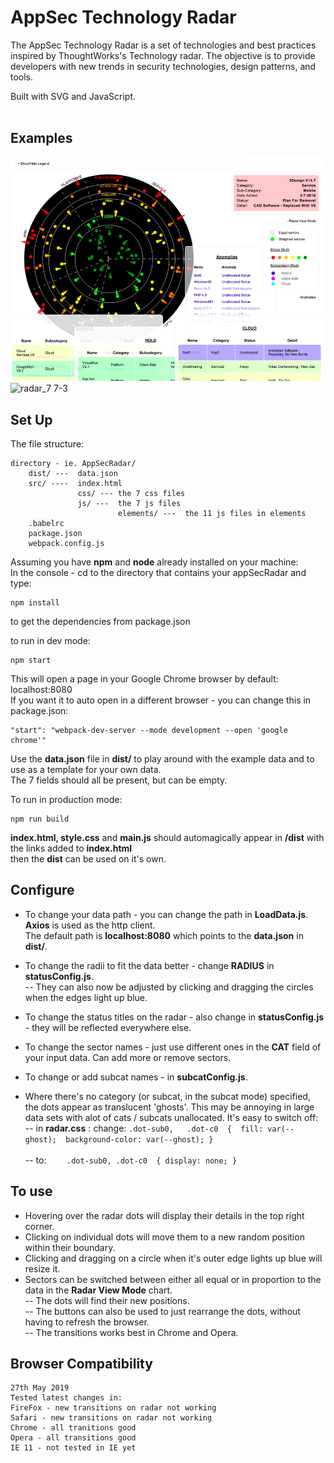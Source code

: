 # AppSec Technology Radar
The AppSec Technology Radar is a set of technologies and best practices inspired by ThoughtWorks's Technology radar.
The objective is to provide developers with new trends in security technologies, design patterns, and tools.<br />

Built with SVG and JavaScript.<br /><br />
## Examples
![AppSecRadar](radar-2019-05-28.png?raw=true "AppSecRadar")
![radar_7 7-3](https://user-images.githubusercontent.com/29818223/33029376-5925e9c0-ce10-11e7-9e31-79d7e9f44903.png)

## Set Up
The file structure: <br />
```
directory - ie. AppSecRadar/
    dist/ ---  data.json
    src/ ----  index.html
               css/ --- the 7 css files
               js/ ---  the 7 js files 
                        elements/ ---  the 11 js files in elements
    .babelrc
    package.json
    webpack.config.js
```
Assuming you have **npm** and **node** already installed on your machine: <br />
In the console - cd to the directory that contains your appSecRadar and type: <br />
```
npm install
```
to get the dependencies from package.json

to run in dev mode:     
```
npm start
```
This will open a page in your Google Chrome browser by default: localhost:8080   <br />
If you want it to auto open in a different browser - you can change this in package.json:
```
"start": "webpack-dev-server --mode development --open 'google chrome'"
```
Use the **data.json** file in **dist/** to play around with the example data and to use as a template for your own data. <br />
The 7 fields should all be present, but can be empty. <br />

To run in production mode:  
```
npm run build
```
**index.html, style.css** and **main.js** should automagically appear in **/dist** with the links added to **index.html** <br />
then the **dist** can be used on it's own. <br />   

## Configure
 - To change your data path - you can change the path in **LoadData.js**. **Axios** is used as the http client. <br />
The default path is **localhost:8080** which points to the **data.json** in **dist/**.  <br />
 - To change the radii to fit the data better - change **RADIUS** in **statusConfig.js**.  <br />
 --  They can also now be adjusted by clicking and dragging the circles when the edges light up blue. <br />
 
 - To change the status titles on the radar - also change in **statusConfig.js** - they will be reflected everywhere else. <br />
 - To change the sector names - just use different ones in the **CAT** field of your input data. Can add more or remove sectors. <br />
 - To change or add subcat names - in **subcatConfig.js**. <br />
 - Where there's no category (or subcat, in the subcat mode) specified, the dots appear as translucent 'ghosts'. This may be annoying in large data sets with alot of cats / subcats unallocated. It's easy to switch off: <br />
 -- in **radar.css** : change: ```.dot-sub0,  
              .dot-c0  { 
	              fill: var(--ghost); 
	                background-color: var(--ghost);
           }``` <br />           
 --  to: 
       ```    .dot-sub0,
             .dot-c0  {
	             display: none;
            }```  <br />    
 
 ## To use
  - Hovering over the radar dots will display their details in the top right corner. <br />
  - Clicking on individual dots will move them to a new random position within their boundary. <br />
  - Clicking and dragging on a circle when it's outer edge lights up blue will resize it. <br />
  - Sectors can be switched between either all equal or in proportion to the data in the **Radar View Mode** chart. <br />
   -- The dots will find their new positions. <br />
   -- The buttons can also be used to just rearrange the dots, without having to refresh the browser. <br />
   -- The transitions works best in Chrome and Opera.

## Browser Compatibility
    27th May 2019
    Tested latest changes in: 
    FireFox - new transitions on radar not working
    Safari - new transitions on radar not working
    Chrome - all tranitions good
    Opera - all transitions good
    IE 11 - not tested in IE yet


